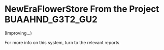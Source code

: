 # NewEraFlowerStore From the Project BUAAHND_G3T2_GU2

(Improving...)

For more info on this system, turn to the relevant reports.